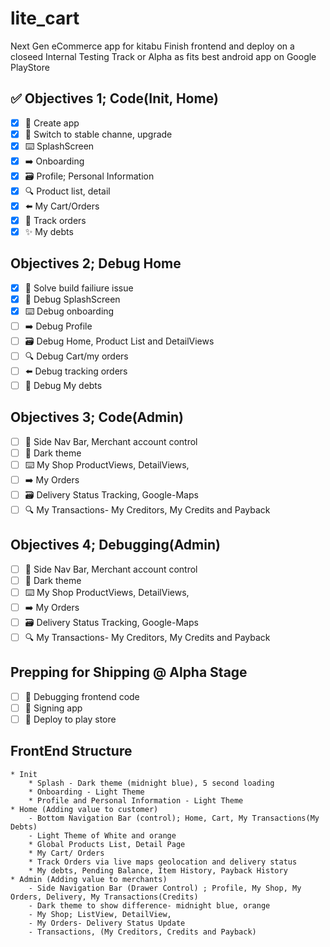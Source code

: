 # lite_cart

Next Gen eCommerce app for kitabu
Finish frontend and deploy on a closeed Internal Testing Track or Alpha as fits best android app on Google PlayStore

## ✅ Objectives 1; Code(Init, Home)

* [x] 📝 Create app
* [x] 🔎 Switch to stable channe, upgrade
* [x] ⌨️ SplashScreen
* [x] ➡️ Onboarding
* [x] 🗃  Profile; Personal Information
* [x] 🔍 Product list, detail
* [x] ⬅️ My Cart/Orders
* [x] 🙈 Track orders
* [x] ✨ My debts

## Objectives 2; Debug Home 

* [x] 📝 Solve build failiure issue
* [x] 🔎 Debug SplashScreen
* [x] ⌨️ Debug onboarding
* [ ] ➡️ Debug Profile
* [ ] 🗃  Debug Home, Product List and DetailViews
* [ ] 🔍 Debug Cart/my orders
* [ ] ⬅️ Debug tracking orders
* [ ] 🙈 Debug My debts

## Objectives 3; Code(Admin)

* [ ] 📝 Side Nav Bar, Merchant account control
* [ ] 🔎 Dark theme
* [ ] ⌨️ My Shop ProductViews, DetailViews,
* [ ] ➡️ My Orders
* [ ] 🗃  Delivery Status Tracking, Google-Maps
* [ ] 🔍 My Transactions- My Creditors, My Credits and Payback

## Objectives 4; Debugging(Admin)

* [ ] 📝 Side Nav Bar, Merchant account control
* [ ] 🔎 Dark theme
* [ ] ⌨️ My Shop ProductViews, DetailViews,
* [ ] ➡️ My Orders
* [ ] 🗃  Delivery Status Tracking, Google-Maps
* [ ] 🔍 My Transactions- My Creditors, My Credits and Payback

## Prepping for Shipping @ Alpha Stage

* [ ] 📝 Debugging frontend code
* [ ] 📝 Signing app
* [ ] 📝 Deploy to play store

## FrontEnd Structure

    * Init
        * Splash - Dark theme (midnight blue), 5 second loading
        * Onboarding - Light Theme
        * Profile and Personal Information - Light Theme
    * Home (Adding value to customer) 
        - Bottom Navigation Bar (control); Home, Cart, My Transactions(My Debts)
        - Light Theme of White and orange
        * Global Products List, Detail Page
        * My Cart/ Orders 
        * Track Orders via live maps geolocation and delivery status
        * My debts, Pending Balance, Item History, Payback History
    * Admin (Adding value to merchants)
        - Side Navigation Bar (Drawer Control) ; Profile, My Shop, My Orders, Delivery, My Transactions(Credits)
        - Dark theme to show difference- midnight blue, orange
        - My Shop; ListView, DetailView,
        - My Orders- Delivery Status Update
        - Transactions, (My Creditors, Credits and Payback)
